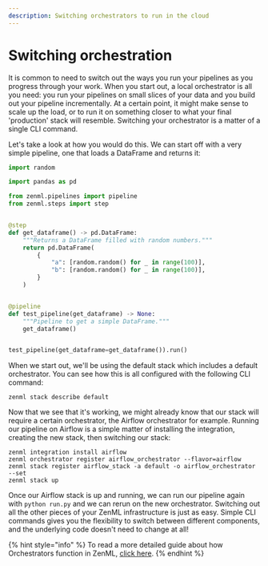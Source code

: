 ```yaml
---
description: Switching orchestrators to run in the cloud
---
```


# Switching orchestration

It is common to need to switch out the ways you run your pipelines as you
progress through your work. When you start out, a local orchestrator is all you
need: you run your pipelines on small slices of your data and you build out your
pipeline incrementally. At a certain point, it might make sense to scale up the
load, or to run it on something closer to what your final 'production' stack
will resemble. Switching your orchestrator is a matter of a single CLI command.

Let's take a look at how you would do this. We can start off with a very simple
pipeline, one that loads a DataFrame and returns it:

```python
import random

import pandas as pd

from zenml.pipelines import pipeline
from zenml.steps import step


@step
def get_dataframe() -> pd.DataFrame:
    """Returns a DataFrame filled with random numbers."""
    return pd.DataFrame(
        {
            "a": [random.random() for _ in range(100)],
            "b": [random.random() for _ in range(100)],
        }
    )


@pipeline
def test_pipeline(get_dataframe) -> None:
    """Pipeline to get a simple DataFrame."""
    get_dataframe()


test_pipeline(get_dataframe=get_dataframe()).run()
```

When we start out, we'll be using the default stack which includes a default
orchestrator. You can see how this is all configured with the following CLI
command:

```shell
zenml stack describe default
```

Now that we see that it's working, we might already know that our stack will
require a certain orchestrator, the Airflow orchestrator for example. Running
our pipeline on Airflow is a simple matter of installing the integration,
creating the new stack, then switching our stack:

```shell
zenml integration install airflow
zenml orchestrator register airflow_orchestrator --flavor=airflow
zenml stack register airflow_stack -a default -o airflow_orchestrator --set
zenml stack up
```

Once our Airflow stack is up and running, we can run our pipeline again with `python
run.py` and we can rerun on the new orchestrator. Switching out all the other
pieces of your ZenML infrastructure is just as easy. Simple CLI commands gives
you the flexibility to switch between different components, and the underlying
code doesn't need to change at all!

{% hint style="info" %}
To read a more detailed guide about how Orchestrators function in ZenML,
[click here](../../component-gallery/orchestrators/orchestrators.md).
{% endhint %}